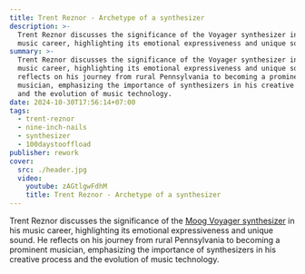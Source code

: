 ```yaml
---
title: Trent Reznor - Archetype of a synthesizer
description: >-
  Trent Reznor discusses the significance of the Voyager synthesizer in his
  music career, highlighting its emotional expressiveness and unique sound.
summary: >-
  Trent Reznor discusses the significance of the Voyager synthesizer in his
  music career, highlighting its emotional expressiveness and unique sound. He
  reflects on his journey from rural Pennsylvania to becoming a prominent
  musician, emphasizing the importance of synthesizers in his creative process
  and the evolution of music technology.
date: 2024-10-30T17:56:14+07:00
tags:
  - trent-reznor
  - nine-inch-nails
  - synthesizer
  - 100daystooffload
publisher: rework
cover:
  src: ./header.jpg
  video:
    youtube: zAGtlgwFdhM
    title: Trent Reznor - Archetype of a synthesizer
---
```


Trent Reznor discusses the significance of the [Moog Voyager synthesizer](https://www.moogmusic.com/products/minimoog-voyager) in his music career, highlighting its emotional expressiveness and unique sound. He reflects on his journey from rural Pennsylvania to becoming a prominent musician, emphasizing the importance of synthesizers in his creative process and the evolution of music technology.
